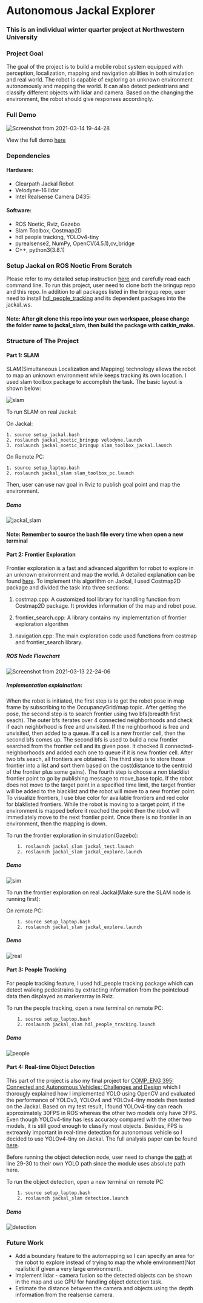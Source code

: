 # Autonomous Jackal Explorer
### This is an individual winter quarter project at Northwestern University
### Project Goal

The goal of the project is to build a mobile robot system equipped with perception, localization, mapping and navigation abilities in both simulation and real world. The robot is capable of exploring an unknown environment autonomously and mapping the world. It can also detect pedestrians and classify different objects with lidar and camera. Based on the changing the environment, the robot should give responses accordingly.

### Full Demo
![Screenshot from 2021-03-14 19-44-28](https://user-images.githubusercontent.com/70287453/111090444-bb5da180-84fd-11eb-84f0-e71821c5488b.png)

View the full demo [here](https://www.youtube.com/watch?v=shDFnn4GH-g)


### Dependencies
#### Hardware:
* Clearpath Jackal Robot
* Velodyne-16 lidar
* Intel Realsense Camera D435i
#### Software:
* ROS Noetic, Rviz, Gazebo
* Slam Toolbox, Costmap2D
* hdl people tracking, YOLOv4-tiny
* pyrealsense2, NumPy, OpenCV(4.5.1),cv_bridge
* C++, python3(3.8.1)
### Setup Jackal on ROS Noetic From Scratch
Please refer to my detailed setup instruction [here](https://github.com/dinvincible98/Jackal_ROS_Noetic_Bringup) and carefully read each command line. To run this project, user need to clone both the bringup repo and this repo. In addition to all packages listed in the bringup repo, user need to install [hdl_people_tracking](https://github.com/koide3/hdl_people_tracking) and its dependent packages into the jackal_ws. 

#### Note: After git clone this repo into your own workspace, please change the folder name to jackal_slam, then build the package with catkin_make. 

### Structure of The Project
#### Part 1: SLAM
SLAM(Simultaneous Localization and Mapping) technology allows the robot to map an unknown environment while keeps tracking its own location. I used slam toolbox package to accomplish the task. The basic layout is shown below:

![slam](https://user-images.githubusercontent.com/70287453/111082277-67d75d80-84d5-11eb-9138-d69e5b4e340e.png)


To run SLAM on real Jackal:

On Jackal:
    
    1. source setup_jackal.bash 
    2. roslaunch jackal_noetic_bringup velodyne.launch
    3. roslaunch jackal_noetic_bringup slam_toolbox_jackal.launch

On Remote PC:
    
    1. source setup_laptop.bash
    2. roslaunch jackal_slam slam_toolbox_pc.launch

Then, user can use nav goal in Rviz to publish goal point and map the environment.
##### Demo
![jackal_slam](https://user-images.githubusercontent.com/70287453/111059530-f3140d00-845b-11eb-8aa3-7b2310e49384.gif)

#### Note: Remember to source the bash file every time when open a new terminal

#### Part 2: Frontier Exploration
Frontier exploration is a fast and advanced algorithm for robot to explore in an unknown environment and map the world. A detailed explanation can be found [here](https://www.cs.cmu.edu/~motionplanning/papers/sbp_papers/integrated1/yamauchi_frontiers.pdf). To implement this algorithm on Jackal, I used Costmap2D package and divided the task into three sections:

1. costmap.cpp: A customized tool library for handling function from Costmap2D package. It provides information of the map and robot pose.
 
2. frontier_search.cpp: A library contains my implementation of frontier exploration algorithm  

3. navigation.cpp: The main exploration code used functions from costmap and frontier_search library. 

##### ROS Node Flowchart

![Screenshot from 2021-03-13 22-24-06](https://user-images.githubusercontent.com/70287453/111057174-df13df80-844a-11eb-8548-9372ff116ee8.png)

##### Implementation explaination: 
When the robot is initiated, the first step is to get the robot pose in map frame by subscribing to the OccupancyGrid/map topic. After getting the pose, the second step is to search frontier using two bfs(breadth first seach). The outer bfs iterates over 4 connected neighborhoods and check if each neighbrhood is free and unvisited. If the neighborhood is free and unvisited, then added to a queue. If a cell is a new frontier cell, then the second bfs comes up. The second bfs is used to build a new frontier searched from the frontier cell and its given pose.  It checked 8 connected-neighborhoods and added each one to queue if it is new frontier cell. After two bfs seach, all frontiers are obtained. The third step is to store those frontier into a list and sort them based on the cost(distance to the centroid of the frontier plus some gains). The fourth step is choose a non blacklist frontier point to go by publishing message to move_base topic. If the robot does not move to the target point in a specified time limit, the target frontier will be added to the blacklist and the robot will move to a new frontier point. To visualize frontiers, I use blue color for available frontiers and red color for blaklisted frontiers. While the robot is moving to a target point, if the environment is mapped before it reached the point then the robot will immediately move to the next frontier point. Once there is no frontier in an environment, then the mapping is down. 

To run the frontier exploration in simulation(Gazebo):
        
        1. roslaunch jackal_slam jackal_test.launch
        2. roslaunch jackal_slam jackal_explore.launch 

##### Demo
![sim](https://user-images.githubusercontent.com/70287453/111059533-f4453a00-845b-11eb-9a82-8ed0f2c2b920.gif)

To run the frontier exploration on real Jackal(Make sure the SLAM node is running first):

On remote PC:

        1. source setup_laptop.bash
        2. roslaunch jackal_slam jackal_explore.launch
##### Demo
![real](https://user-images.githubusercontent.com/70287453/111059806-e8f30e00-845d-11eb-8db0-c0366c25a32b.gif)

#### Part 3: People Tracking
For people tracking feature, I used hdl_people tracking package which can detect walking pedestrains by extracting information from the pointcloud data then displayed as markerarray in Rviz. 

To run the people tracking, open a new terminal on remote PC:

        1. source setup_laptop.bash
        2. roslaunch jackal_slam hdl_people_tracking.launch

##### Demo
![people](https://user-images.githubusercontent.com/70287453/111059814-eee8ef00-845d-11eb-96fa-cdfd59554b52.gif)

#### Part 4: Real-time Object Detection 
This part of the project is also my final project for [COMP_ENG 395: Connected and Autonomous Vehicles: Challenges and Design](https://www.mccormick.northwestern.edu/electrical-computer/academics/courses/descriptions/395-495-autonomous-vehicles.html) which I thorougly explained how I implemented YOLO using OpenCV and evaluated the performance of YOLOv3, YOLOv4 and YOLOv4-tiny models then tested on the Jackal. Based on my test result, I found YOLOv4-tiny can reach approximately 30FPS in ROS whereas the other two models only have 3FPS. Even though YOLOv4-tiny has less accuracy compared with the other two models, it is still good enough to classify most objects. Besides, FPS is extreamly important in real-time detection for autonomous vehicle so I decided to use YOLOv4-tiny on Jackal. The full analysis paper can be found [here](https://github.com/dinvincible98/Autonomous_Jackal_Explorer/blob/master/final%20project.pdf). 

Before running the object detection node, user need to change the [path](https://github.com/dinvincible98/Autonomous_Jackal_Explorer/blob/master/src/detection) at line 29-30 to their own YOLO path since the module uses absolute path here. 

To run the object detection, open a new terminal on remote PC:    

        1. source setup_laptop.bash
        2. roslaunch jackal_slam detection.launch

##### Demo
![detection](https://user-images.githubusercontent.com/70287453/111059811-eb556800-845d-11eb-906a-2048baa3e898.gif)

### Future Work
* Add a boundary feature to the automapping so I can specify an area for the robot to explore instead of trying to map the whole environment(Not realistic if given a very large environment).
* Implement lidar - camera fusion so the detected objects can be shown in the map and use GPU for handling object detection task.
* Estimate the distance between the camera and objects using the depth information from the realsense camera.
        

